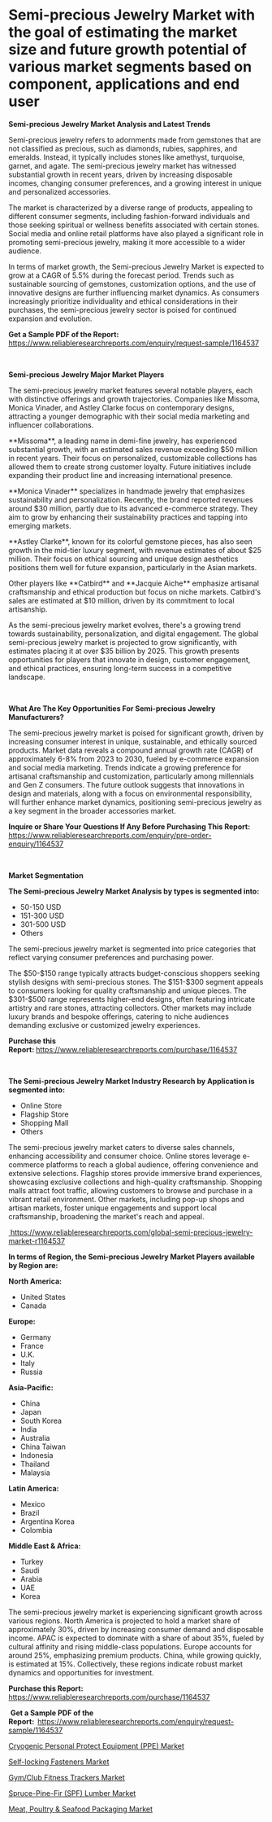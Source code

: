 <p><h1>Semi-precious Jewelry Market with the goal of estimating the market size and future growth potential of various market segments based on component, applications and end user</h1></p><p><strong>Semi-precious Jewelry Market Analysis and Latest Trends</strong></p>
<p><p>Semi-precious jewelry refers to adornments made from gemstones that are not classified as precious, such as diamonds, rubies, sapphires, and emeralds. Instead, it typically includes stones like amethyst, turquoise, garnet, and agate. The semi-precious jewelry market has witnessed substantial growth in recent years, driven by increasing disposable incomes, changing consumer preferences, and a growing interest in unique and personalized accessories.</p><p>The market is characterized by a diverse range of products, appealing to different consumer segments, including fashion-forward individuals and those seeking spiritual or wellness benefits associated with certain stones. Social media and online retail platforms have also played a significant role in promoting semi-precious jewelry, making it more accessible to a wider audience.</p><p>In terms of market growth, the Semi-precious Jewelry Market is expected to grow at a CAGR of 5.5% during the forecast period. Trends such as sustainable sourcing of gemstones, customization options, and the use of innovative designs are further influencing market dynamics. As consumers increasingly prioritize individuality and ethical considerations in their purchases, the semi-precious jewelry sector is poised for continued expansion and evolution.</p></p>
<p><strong>Get a Sample PDF of the Report:&nbsp;</strong> <a href="https://www.reliableresearchreports.com/enquiry/request-sample/1164537?utm_campaign=32&utm_medium=2&utm_source=Github&utm_content=ia&utm_term=09022025&utm_id=semi-precious-jewelry">https://www.reliableresearchreports.com/enquiry/request-sample/1164537</a></p>
<p>&nbsp;</p>
<p><strong>Semi-precious Jewelry Major Market Players</strong></p>
<p><p>The semi-precious jewelry market features several notable players, each with distinctive offerings and growth trajectories. Companies like Missoma, Monica Vinader, and Astley Clarke focus on contemporary designs, attracting a younger demographic with their social media marketing and influencer collaborations. </p><p>**Missoma**, a leading name in demi-fine jewelry, has experienced substantial growth, with an estimated sales revenue exceeding $50 million in recent years. Their focus on personalized, customizable collections has allowed them to create strong customer loyalty. Future initiatives include expanding their product line and increasing international presence.</p><p>**Monica Vinader** specializes in handmade jewelry that emphasizes sustainability and personalization. Recently, the brand reported revenues around $30 million, partly due to its advanced e-commerce strategy. They aim to grow by enhancing their sustainability practices and tapping into emerging markets.</p><p>**Astley Clarke**, known for its colorful gemstone pieces, has also seen growth in the mid-tier luxury segment, with revenue estimates of about $25 million. Their focus on ethical sourcing and unique design aesthetics positions them well for future expansion, particularly in the Asian markets.</p><p>Other players like **Catbird** and **Jacquie Aiche** emphasize artisanal craftsmanship and ethical production but focus on niche markets. Catbird's sales are estimated at $10 million, driven by its commitment to local artisanship. </p><p>As the semi-precious jewelry market evolves, there's a growing trend towards sustainability, personalization, and digital engagement. The global semi-precious jewelry market is projected to grow significantly, with estimates placing it at over $35 billion by 2025. This growth presents opportunities for players that innovate in design, customer engagement, and ethical practices, ensuring long-term success in a competitive landscape.</p></p>
<p>&nbsp;</p>
<p><strong>What Are The Key Opportunities For Semi-precious Jewelry Manufacturers?</strong></p>
<p><p>The semi-precious jewelry market is poised for significant growth, driven by increasing consumer interest in unique, sustainable, and ethically sourced products. Market data reveals a compound annual growth rate (CAGR) of approximately 6-8% from 2023 to 2030, fueled by e-commerce expansion and social media marketing. Trends indicate a growing preference for artisanal craftsmanship and customization, particularly among millennials and Gen Z consumers. The future outlook suggests that innovations in design and materials, along with a focus on environmental responsibility, will further enhance market dynamics, positioning semi-precious jewelry as a key segment in the broader accessories market.</p></p>
<p><strong>Inquire or Share Your Questions If Any Before Purchasing This Report:</strong> <a href="https://www.reliableresearchreports.com/enquiry/pre-order-enquiry/1164537?utm_campaign=32&utm_medium=2&utm_source=Github&utm_content=ia&utm_term=09022025&utm_id=semi-precious-jewelry">https://www.reliableresearchreports.com/enquiry/pre-order-enquiry/1164537</a></p>
<p>&nbsp;</p>
<p><strong>Market Segmentation</strong></p>
<p><strong>The Semi-precious Jewelry Market Analysis by types is segmented into:</strong></p>
<p><ul><li>50-150 USD</li><li>151-300 USD</li><li>301-500 USD</li><li>Others</li></ul></p>
<p><p>The semi-precious jewelry market is segmented into price categories that reflect varying consumer preferences and purchasing power. </p><p>The $50-$150 range typically attracts budget-conscious shoppers seeking stylish designs with semi-precious stones. The $151-$300 segment appeals to consumers looking for quality craftsmanship and unique pieces. The $301-$500 range represents higher-end designs, often featuring intricate artistry and rare stones, attracting collectors. Other markets may include luxury brands and bespoke offerings, catering to niche audiences demanding exclusive or customized jewelry experiences.</p></p>
<p><strong>Purchase this Report:&nbsp;</strong><a href="https://www.reliableresearchreports.com/purchase/1164537?utm_campaign=32&utm_medium=2&utm_source=Github&utm_content=ia&utm_term=09022025&utm_id=semi-precious-jewelry">https://www.reliableresearchreports.com/purchase/1164537</a></p>
<p>&nbsp;</p>
<p><strong>The Semi-precious Jewelry Market Industry Research by Application is segmented into:</strong></p>
<p><ul><li>Online Store</li><li>Flagship Store</li><li>Shopping Mall</li><li>Others</li></ul></p>
<p><p>The semi-precious jewelry market caters to diverse sales channels, enhancing accessibility and consumer choice. Online stores leverage e-commerce platforms to reach a global audience, offering convenience and extensive selections. Flagship stores provide immersive brand experiences, showcasing exclusive collections and high-quality craftsmanship. Shopping malls attract foot traffic, allowing customers to browse and purchase in a vibrant retail environment. Other markets, including pop-up shops and artisan markets, foster unique engagements and support local craftsmanship, broadening the market's reach and appeal.</p></p>
<p><a href="https://www.reliableresearchreports.com/global-semi-precious-jewelry-market-r1164537?utm_campaign=32&utm_medium=2&utm_source=Github&utm_content=ia&utm_term=09022025&utm_id=semi-precious-jewelry">&nbsp;https://www.reliableresearchreports.com/global-semi-precious-jewelry-market-r1164537</a></p>
<p><strong>In terms of Region, the Semi-precious Jewelry Market Players available by Region are:</strong></p>
<p>
    <p> <strong> North America: </strong>
        <ul>
            <li>United States</li>
            <li>Canada</li>
        </ul>
        </p> 
    <p> <strong> Europe: </strong>
        <ul>
            <li>Germany</li>
            <li>France</li>
            <li>U.K.</li>
            <li>Italy</li>
            <li>Russia</li>
        </ul>
        </p> 
    <p> <strong> Asia-Pacific: </strong>
        <ul>
            <li>China</li>
            <li>Japan</li>
            <li>South Korea</li>
            <li>India</li>
            <li>Australia</li>
            <li>China Taiwan</li>
            <li>Indonesia</li>
            <li>Thailand</li>
            <li>Malaysia</li>
        </ul>
        </p> 
    <p> <strong> Latin America: </strong>
        <ul>
            <li>Mexico</li>
            <li>Brazil</li>
            <li>Argentina Korea</li>
            <li>Colombia</li>
        </ul>
        </p> 
    <p> <strong> Middle East & Africa: </strong>
        <ul>
            <li>Turkey</li>
            <li>Saudi</li>
            <li>Arabia</li>
            <li>UAE</li>
            <li>Korea</li>
        </ul>
    </p>
    </p>
<p><p>The semi-precious jewelry market is experiencing significant growth across various regions. North America is projected to hold a market share of approximately 30%, driven by increasing consumer demand and disposable income. APAC is expected to dominate with a share of about 35%, fueled by cultural affinity and rising middle-class populations. Europe accounts for around 25%, emphasizing premium products. China, while growing quickly, is estimated at 15%. Collectively, these regions indicate robust market dynamics and opportunities for investment.</p></p>
<p><strong>Purchase this Report: </strong><a href="https://www.reliableresearchreports.com/purchase/1164537?utm_campaign=32&utm_medium=2&utm_source=Github&utm_content=ia&utm_term=09022025&utm_id=semi-precious-jewelry">https://www.reliableresearchreports.com/purchase/1164537</a></p>
<p>&nbsp;<strong>Get a Sample PDF of the Report:&nbsp;&nbsp;</strong><a href="https://www.reliableresearchreports.com/enquiry/request-sample/1164537?utm_campaign=32&utm_medium=2&utm_source=Github&utm_content=ia&utm_term=09022025&utm_id=semi-precious-jewelry">https://www.reliableresearchreports.com/enquiry/request-sample/1164537</a></p>
<p><strong></strong></p>
<p><p><a href="https://github.com/vioarapoyil/Market-Research-Report-List-1/blob/main/cryogenic-personal-protect-equipment-ppe-market.md?utm_campaign=32&utm_medium=2&utm_source=Github&utm_content=ia&utm_term=09022025&utm_id=semi-precious-jewelry">Cryogenic Personal Protect Equipment (PPE) Market</a></p><p><a href="https://github.com/bogganbillie6969/Market-Research-Report-List-1/blob/main/self-locking-fasteners-market.md?utm_campaign=32&utm_medium=2&utm_source=Github&utm_content=ia&utm_term=09022025&utm_id=semi-precious-jewelry">Self-locking Fasteners Market</a></p><p><a href="https://github.com/zupankocka/Market-Research-Report-List-1/blob/main/gymclub-fitness-trackers-market.md?utm_campaign=32&utm_medium=2&utm_source=Github&utm_content=ia&utm_term=09022025&utm_id=semi-precious-jewelry">Gym/Club Fitness Trackers Market</a></p><p><a href="https://github.com/boisetwa16/Market-Research-Report-List-1/blob/main/spruce-pine-fir-spf-lumber-market.md?utm_campaign=32&utm_medium=2&utm_source=Github&utm_content=ia&utm_term=09022025&utm_id=semi-precious-jewelry">Spruce-Pine-Fir (SPF) Lumber Market</a></p><p><a href="https://github.com/crooneinis80/Market-Research-Report-List-1/blob/main/meat-poultry-seafood-packaging-market.md?utm_campaign=32&utm_medium=2&utm_source=Github&utm_content=ia&utm_term=09022025&utm_id=semi-precious-jewelry">Meat, Poultry & Seafood Packaging Market</a></p></p>